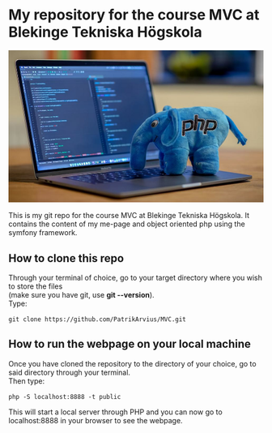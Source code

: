 # My repository for the course MVC at Blekinge Tekniska Högskola  
![PHP Plushie](/assets/images/phpplush.jpg "A little php plushie")

This is my git repo for the course MVC at Blekinge Tekniska Högskola. It contains the content of my me-page and object oriented php using the symfony framework.

## How to clone this repo  

Through your terminal of choice, go to your target directory where you wish to store the files  
(make sure you have git, use **git --version**).  
Type: 
```
git clone https://github.com/PatrikArvius/MVC.git
```  

## How to run the webpage on your local machine  

Once you have cloned the repository to the directory of your choice, go to said directory through your terminal.  
Then type:
```
php -S localhost:8888 -t public
```
This will start a local server through PHP and you can now go to localhost:8888 in your browser to see the webpage.  